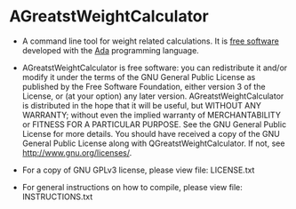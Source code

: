 # AGreatstWeightCalculator
* A command line tool for weight related calculations. It is [free software](https://www.gnu.org/philosophy/free-sw.en.html) developed with the [Ada](https://en.wikipedia.org/wiki/Ada_(programming_language)) programming language.

* AGreatstWeightCalculator is free software: you can redistribute it and/or modify it under the terms of the GNU General Public License as published by the Free Software Foundation, either version 3 of the License, or (at your option) any later version. 
AGreatstWeightCalculator is distributed in the hope that it will be useful, but WITHOUT ANY WARRANTY; without even the implied warranty of MERCHANTABILITY or FITNESS FOR A PARTICULAR PURPOSE.  See the GNU General Public License for more details.
You should have received a copy of the GNU General Public License along with QGreatstWeightCalculator. If not, see <http://www.gnu.org/licenses/>. 

* For a copy of GNU GPLv3 license, please view file: LICENSE.txt

* For general instructions on how to compile, please view file: INSTRUCTIONS.txt
